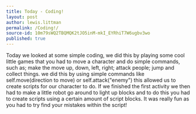 ```yaml
---
title: Today - Coding!
layout: post
author: lewis.littman
permalink: /Coding!/
source-id: 10m79sWQ2TBQMQK2tJO5inM-mkI_EYRhiT7W6ugbv3wo
published: true
---
```

Today we looked at some simple coding, we did this by playing some cool little games that you had to move a character and do simple commands, such as; make the move up, down, left, right; attack people; jump and collect things. we did this by using simple commands like self.move(direction to move) or self.attack("enemy") this allowed us to create scripts for our character to do. If we finished the first activity we then had to make a little robot go around to light up blocks and to do this you had to create scripts using a certain amount of script blocks. It was really fun as you had to try find your mistakes within the script!

